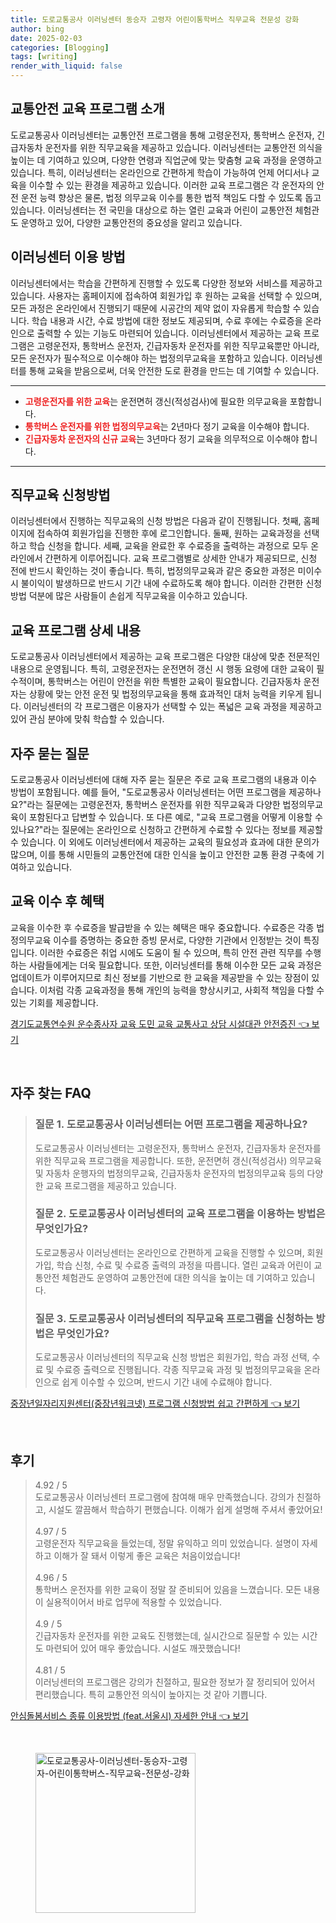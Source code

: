 ```yaml
---
title: 도로교통공사 이러닝센터 동승자 고령자 어린이통학버스 직무교육 전문성 강화
author: bing
date: 2025-02-03
categories: [Blogging]
tags: [writing]
render_with_liquid: false
---
```



<h2 id='교통안전 교육 프로그램 소개'>교통안전 교육 프로그램 소개</h2>

<p>도로교통공사 이러닝센터는 교통안전 프로그램을 통해 고령운전자, 통학버스 운전자, 긴급자동차 운전자를 위한 직무교육을 제공하고 있습니다. 이러닝센터는 교통안전 의식을 높이는 데 기여하고 있으며, 다양한 연령과 직업군에 맞는 맞춤형 교육 과정을 운영하고 있습니다. 특히, 이러닝센터는 온라인으로 간편하게 학습이 가능하여 언제 어디서나 교육을 이수할 수 있는 환경을 제공하고 있습니다. 이러한 교육 프로그램은 각 운전자의 안전 운전 능력 향상은 물론, 법정 의무교육 이수를 통한 법적 책임도 다할 수 있도록 돕고 있습니다. 이러닝센터는 전 국민을 대상으로 하는 열린 교육과 어린이 교통안전 체험관도 운영하고 있어, 다양한 교통안전의 중요성을 알리고 있습니다.</p>

<h2 id='이러닝센터 이용 방법'>이러닝센터 이용 방법</h2>

<p>이러닝센터에서는 학습을 간편하게 진행할 수 있도록 다양한 정보와 서비스를 제공하고 있습니다. 사용자는 홈페이지에 접속하여 회원가입 후 원하는 교육을 선택할 수 있으며, 모든 과정은 온라인에서 진행되기 때문에 시공간의 제약 없이 자유롭게 학습할 수 있습니다. 학습 내용과 시간, 수료 방법에 대한 정보도 제공되며, 수료 후에는 수료증을 온라인으로 출력할 수 있는 기능도 마련되어 있습니다. 이러닝센터에서 제공하는 교육 프로그램은 고령운전자, 통학버스 운전자, 긴급자동차 운전자를 위한 직무교육뿐만 아니라, 모든 운전자가 필수적으로 이수해야 하는 법정의무교육을 포함하고 있습니다. 이러닝센터를 통해 교육을 받음으로써, 더욱 안전한 도로 환경을 만드는 데 기여할 수 있습니다.</p>

<hr />

<ul>
    <li><b><span style="color: #ee2323;">고령운전자를 위한 교육</span></b>는 운전면허 갱신(적성검사)에 필요한 의무교육을 포함합니다.</li>
    <li><b><span style="color: #ee2323;">통학버스 운전자를 위한 법정의무교육</span></b>는 2년마다 정기 교육을 이수해야 합니다.</li>
    <li><b><span style="color: #ee2323;">긴급자동차 운전자의 신규 교육</span></b>는 3년마다 정기 교육을 의무적으로 이수해야 합니다.</li>
</ul>

<hr />

<h2 id='직무교육 신청방법'>직무교육 신청방법</h2>

<p>이러닝센터에서 진행하는 직무교육의 신청 방법은 다음과 같이 진행됩니다. 첫째, 홈페이지에 접속하여 회원가입을 진행한 후에 로그인합니다. 둘째, 원하는 교육과정을 선택하고 학습 신청을 합니다. 세째, 교육을 완료한 후 수료증을 출력하는 과정으로 모두 온라인에서 간편하게 이루어집니다. 교육 프로그램별로 상세한 안내가 제공되므로, 신청 전에 반드시 확인하는 것이 좋습니다. 특히, 법정의무교육과 같은 중요한 과정은 미이수 시 불이익이 발생하므로 반드시 기간 내에 수료하도록 해야 합니다. 이러한 간편한 신청 방법 덕분에 많은 사람들이 손쉽게 직무교육을 이수하고 있습니다.</p>

<h2 id='교육 프로그램 상세 내용'>교육 프로그램 상세 내용</h2>

<p>도로교통공사 이러닝센터에서 제공하는 교육 프로그램은 다양한 대상에 맞춘 전문적인 내용으로 운영됩니다. 특히, 고령운전자는 운전면허 갱신 시 행동 요령에 대한 교육이 필수적이며, 통학버스는 어린이 안전을 위한 특별한 교육이 필요합니다. 긴급자동차 운전자는 상황에 맞는 안전 운전 및 법정의무교육을 통해 효과적인 대처 능력을 키우게 됩니다. 이러닝센터의 각 프로그램은 이용자가 선택할 수 있는 폭넓은 교육 과정을 제공하고 있어 관심 분야에 맞춰 학습할 수 있습니다.</p>

<h2 id='자주 묻는 질문'>자주 묻는 질문</h2>

<p>도로교통공사 이러닝센터에 대해 자주 묻는 질문은 주로 교육 프로그램의 내용과 이수 방법이 포함됩니다. 예를 들어, "도로교통공사 이러닝센터는 어떤 프로그램을 제공하나요?"라는 질문에는 고령운전자, 통학버스 운전자를 위한 직무교육과 다양한 법정의무교육이 포함된다고 답변할 수 있습니다. 또 다른 예로, "교육 프로그램을 어떻게 이용할 수 있나요?"라는 질문에는 온라인으로 신청하고 간편하게 수료할 수 있다는 정보를 제공할 수 있습니다. 이 외에도 이러닝센터에서 제공하는 교육의 필요성과 효과에 대한 문의가 많으며, 이를 통해 시민들의 교통안전에 대한 인식을 높이고 안전한 교통 환경 구축에 기여하고 있습니다.</p>

<h2 id='교육 이수 후 혜택'>교육 이수 후 혜택</h2>

<p>교육을 이수한 후 수료증을 발급받을 수 있는 혜택은 매우 중요합니다. 수료증은 각종 법정의무교육 이수를 증명하는 중요한 증빙 문서로, 다양한 기관에서 인정받는 것이 특징입니다. 이러한 수료증은 취업 시에도 도움이 될 수 있으며, 특히 안전 관련 직무를 수행하는 사람들에게는 더욱 필요합니다. 또한, 이러닝센터를 통해 이수한 모든 교육 과정은 업데이트가 이루어지므로 최신 정보를 기반으로 한 교육을 제공받을 수 있는 장점이 있습니다. 이처럼 각종 교육과정을 통해 개인의 능력을 향상시키고, 사회적 책임을 다할 수 있는 기회를 제공합니다.</p>


<p><a class="click-button" title="경기도교통연수원 운수종사자 교육 도민 교육 교통사고 상담 시설대관 안전증진" href="https://yellowplanner.github.io/posts/%EA%B2%BD%EA%B8%B0%EB%8F%84%EA%B5%90%ED%86%B5%EC%97%B0%EC%88%98%EC%9B%90-%EC%9A%B4%EC%88%98%EC%A2%85%EC%82%AC%EC%9E%90-%EA%B5%90%EC%9C%A1-%EB%8F%84%EB%AF%BC-%EA%B5%90%EC%9C%A1-%EA%B5%90%ED%86%B5%EC%82%AC%EA%B3%A0-%EC%83%81%EB%8B%B4-%EC%8B%9C%EC%84%A4%EB%8C%80%EA%B4%80-%EC%95%88%EC%A0%84%EC%A6%9D%EC%A7%84/" rel="dofollow">경기도교통연수원 운수종사자 교육 도민 교육 교통사고 상담 시설대관 안전증진 👈 보기</a></p><br>
<h2 id='자주_찾는_FAQ'>자주 찾는 FAQ</h2>
<div itemscope="" itemtype="https://schema.org/FAQPage"> 
<blockquote> 
<div itemscope="" itemprop="mainEntity" itemtype="https://schema.org/Question"> 
<h3 itemprop="name">질문 1. 도로교통공사 이러닝센터는 어떤 프로그램을 제공하나요?</h3> 
<div itemscope="" itemprop="acceptedAnswer" itemtype="https://schema.org/Answer"> 
<span itemprop="text"> 
<p>도로교통공사 이러닝센터는 고령운전자, 통학버스 운전자, 긴급자동차 운전자를 위한 직무교육 프로그램을 제공합니다. 또한, 운전면허 갱신(적성검사) 의무교육 및 자동차 운행자의 법정의무교육, 긴급자동차 운전자의 법정의무교육 등의 다양한 교육 프로그램을 제공하고 있습니다.</p> 
</span> 
</div> 
</div> 

<div itemscope="" itemprop="mainEntity" itemtype="https://schema.org/Question"> 
<h3 itemprop="name">질문 2. 도로교통공사 이러닝센터의 교육 프로그램을 이용하는 방법은 무엇인가요?</h3> 
<div itemscope="" itemprop="acceptedAnswer" itemtype="https://schema.org/Answer"> 
<span itemprop="text"> 
<p>도로교통공사 이러닝센터는 온라인으로 간편하게 교육을 진행할 수 있으며, 회원가입, 학습 신청, 수료 및 수료증 출력의 과정을 따릅니다. 열린 교육과 어린이 교통안전 체험관도 운영하여 교통안전에 대한 의식을 높이는 데 기여하고 있습니다.</p> 
</span> 
</div> 
</div> 

<div itemscope="" itemprop="mainEntity" itemtype="https://schema.org/Question"> 
<h3 itemprop="name">질문 3. 도로교통공사 이러닝센터의 직무교육 프로그램을 신청하는 방법은 무엇인가요?</h3> 
<div itemscope="" itemprop="acceptedAnswer" itemtype="https://schema.org/Answer"> 
<span itemprop="text"> 
<p>도로교통공사 이러닝센터의 직무교육 신청 방법은 회원가입, 학습 과정 선택, 수료 및 수료증 출력으로 진행됩니다. 각종 직무교육 과정 및 법정의무교육을 온라인으로 쉽게 이수할 수 있으며, 반드시 기간 내에 수료해야 합니다.</p> 
</span> 
</div> 
</div> 

</blockquote> 
</div>
<p><a class="click-button" title="중장년일자리지원센터(중장년워크넷) 프로그램 신청방법 쉽고 간편하게" href="https://yellowplanner.github.io/posts/%EC%A4%91%EC%9E%A5%EB%85%84%EC%9D%BC%EC%9E%90%EB%A6%AC%EC%A7%80%EC%9B%90%EC%84%BC%ED%84%B0(%EC%A4%91%EC%9E%A5%EB%85%84%EC%9B%8C%ED%81%AC%EB%84%B7)-%ED%94%84%EB%A1%9C%EA%B7%B8%EB%9E%A8-%EC%8B%A0%EC%B2%AD%EB%B0%A9%EB%B2%95-%EC%89%BD%EA%B3%A0-%EA%B0%84%ED%8E%B8%ED%95%98%EA%B2%8C/" rel="dofollow">중장년일자리지원센터(중장년워크넷) 프로그램 신청방법 쉽고 간편하게 👈 보기</a></p><br>
<h2 id='후기'>후기</h2>
<div itemscope itemtype="https://schema.org/Product">
  <blockquote>
  <div itemprop="review" itemscope itemtype="https://schema.org/Review">
      <div itemprop="reviewRating" itemscope itemtype="https://schema.org/Rating"> <span itemprop="ratingValue">4.92</span> / <span itemprop="bestRating">5</span> </div>
      <span itemprop="reviewBody">도로교통공사 이러닝센터 프로그램에 참여해 매우 만족했습니다. 강의가 친절하고, 시설도 깔끔해서 학습하기 편했습니다. 이해가 쉽게 설명해 주셔서 좋았어요!</span>
  </div>
  <br>
  <div itemprop="review" itemscope itemtype="https://schema.org/Review">
      <div itemprop="reviewRating" itemscope itemtype="https://schema.org/Rating"> <span itemprop="ratingValue">4.97</span> / <span itemprop="bestRating">5</span> </div>
      <span itemprop="reviewBody">고령운전자 직무교육을 들었는데, 정말 유익하고 의미 있었습니다. 설명이 자세하고 이해가 잘 돼서 이렇게 좋은 교육은 처음이었습니다!</span>
  </div>
  <br>
  <div itemprop="review" itemscope itemtype="https://schema.org/Review">
      <div itemprop="reviewRating" itemscope itemtype="https://schema.org/Rating"> <span itemprop="ratingValue">4.96</span> / <span itemprop="bestRating">5</span> </div>
      <span itemprop="reviewBody">통학버스 운전자를 위한 교육이 정말 잘 준비되어 있음을 느꼈습니다. 모든 내용이 실용적이어서 바로 업무에 적용할 수 있었습니다.</span>
  </div>
  <br>
  <div itemprop="review" itemscope itemtype="https://schema.org/Review">
      <div itemprop="reviewRating" itemscope itemtype="https://schema.org/Rating"> <span itemprop="ratingValue">4.9</span> / <span itemprop="bestRating">5</span> </div>
      <span itemprop="reviewBody">긴급자동차 운전자를 위한 교육도 진행했는데, 실시간으로 질문할 수 있는 시간도 마련되어 있어 매우 좋았습니다. 시설도 깨끗했습니다!</span>
  </div>
  <br>
  <div itemprop="review" itemscope itemtype="https://schema.org/Review">
      <div itemprop="reviewRating" itemscope itemtype="https://schema.org/Rating"> <span itemprop="ratingValue">4.81</span> / <span itemprop="bestRating">5</span> </div>
      <span itemprop="reviewBody">이러닝센터의 프로그램은 강의가 친절하고, 필요한 정보가 잘 정리되어 있어서 편리했습니다. 특히 교통안전 의식이 높아지는 것 같아 기쁩니다.</span>
  </div>
  </blockquote>
</div>
<p><a class="click-button" title="안심돌봄서비스 종류 이용방법 (feat.서울시) 자세한 안내" href="https://yellowplanner.github.io/posts/%EC%95%88%EC%8B%AC%EB%8F%8C%EB%B4%84%EC%84%9C%EB%B9%84%EC%8A%A4-%EC%A2%85%EB%A5%98-%EC%9D%B4%EC%9A%A9%EB%B0%A9%EB%B2%95-(feat.%EC%84%9C%EC%9A%B8%EC%8B%9C)-%EC%9E%90%EC%84%B8%ED%95%9C-%EC%95%88%EB%82%B4/" rel="dofollow">안심돌봄서비스 종류 이용방법 (feat.서울시) 자세한 안내 👈 보기</a></p><br>
<figure class="image"><img src="https://yellowplanner.github.io/assets/img/thumbnail/도로교통공사-이러닝센터-동승자-고령자-어린이통학버스-직무교육-전문성-강화.webp" alt="도로교통공사-이러닝센터-동승자-고령자-어린이통학버스-직무교육-전문성-강화" width="256" height="256"></figure>